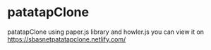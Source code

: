 # patatapClone
patatapClone using paper.js library and howler.js
you can view it on https://sbasnetpatatapclone.netlify.com/
